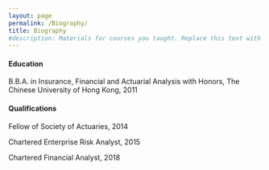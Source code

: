 ```yaml
---
layout: page
permalink: /Biography/
title: Biography
#description: Materials for courses you taught. Replace this text with your description.
---
```


#### **Education**

B.B.A. in Insurance, Financial and Actuarial Analysis with Honors, The Chinese University of Hong Kong, 2011

#### **Qualifications**

Fellow of Society of Actuaries, 2014

Chartered Enterprise Risk Analyst, 2015

Chartered Financial Analyst, 2018

